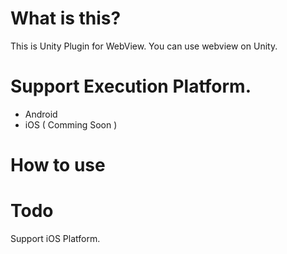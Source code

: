# What is this?
This is Unity Plugin for WebView. You can use webview on Unity.

# Support Execution Platform.

* Android
* iOS ( Comming Soon )

# How to use


# Todo
Support iOS Platform.